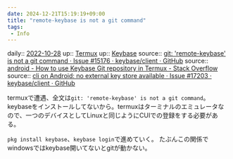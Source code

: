```yaml
---
date: 2024-12-21T15:19:19+09:00
title: "remote-keybase is not a git command"
tags:
 - Info
---
```


daily:: [2022-10-28](Daily_Note/2022-10-28.md)
up:: [Termux](../Bar/App/Termux.md)
up:: [Keybase](../Bar/App/Keybase.md)
source:: [git: 'remote-keybase' is not a git command · Issue #15176 · keybase/client · GitHub](https://github.com/keybase/client/issues/15176)
source:: [android - How to use Keybase Git repository in Termux - Stack Overflow](https://stackoverflow.com/questions/59877301/how-to-use-keybase-git-repository-in-termux)
source:: [cli on Android: no external key store available · Issue #17203 · keybase/client · GitHub](https://github.com/keybase/client/issues/17203)

termuxで遭遇、全文は`git: 'remote-keybase' is not a git command`。
keybaseをインストールしてないから。termuxはターミナルのエミュレータなので、一つのデバイスとしてLinuxと同じようにCUIでの登録をする必要がある。

`pkg install keybase`、`keybase login`で進めていく。
たぶんこの関係でwindowsではkeybase開いてないとgitが動かない。

